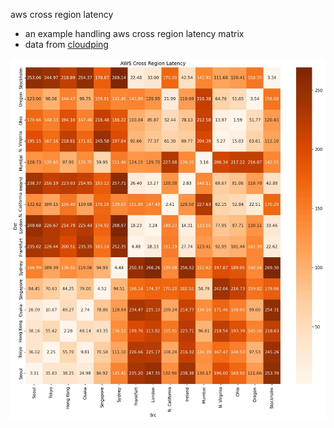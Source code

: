 
aws cross region latency 
- an example handling aws cross region latency matrix
- data from [cloudping](https://www.cloudping.co/)


![aws cross region latency](fig.jpg)
